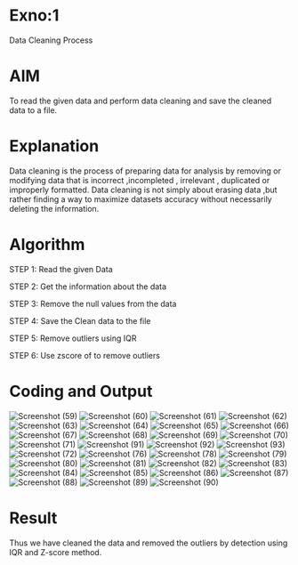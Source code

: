 # Exno:1
Data Cleaning Process

# AIM
To read the given data and perform data cleaning and save the cleaned data to a file.

# Explanation
Data cleaning is the process of preparing data for analysis by removing or modifying data that is incorrect ,incompleted , irrelevant , duplicated or improperly formatted. Data cleaning is not simply about erasing data ,but rather finding a way to maximize datasets accuracy without necessarily deleting the information.

# Algorithm
STEP 1: Read the given Data

STEP 2: Get the information about the data

STEP 3: Remove the null values from the data

STEP 4: Save the Clean data to the file

STEP 5: Remove outliers using IQR

STEP 6: Use zscore of to remove outliers

# Coding and Output
![Screenshot (59)](https://github.com/user-attachments/assets/d1372057-19f6-472e-a0f6-5a99a2d9b6ac)
![Screenshot (60)](https://github.com/user-attachments/assets/0b0363d0-ecf0-43f8-b6f6-45033ababa3d)
![Screenshot (61)](https://github.com/user-attachments/assets/c32af170-aec4-49dd-aebd-5bd0dab54d57)
![Screenshot (62)](https://github.com/user-attachments/assets/e2d2f60e-02d3-4922-aee3-8bed04e5ed69)
![Screenshot (63)](https://github.com/user-attachments/assets/db61f854-cc13-4a5d-8041-e1d0e7e806aa)
![Screenshot (64)](https://github.com/user-attachments/assets/4bf69f3e-bdf4-4945-9ff8-314062439c90)
![Screenshot (65)](https://github.com/user-attachments/assets/1ce915dd-02d2-4fa7-9212-120ba7c993b8)
![Screenshot (66)](https://github.com/user-attachments/assets/27a0f939-3f14-4797-a8de-cf76e70595bd)
![Screenshot (67)](https://github.com/user-attachments/assets/caeb122c-0072-483b-8f83-436791a127ca)
![Screenshot (68)](https://github.com/user-attachments/assets/6e7d5a4a-2386-40b3-8591-6d35c448652c)
![Screenshot (69)](https://github.com/user-attachments/assets/b5079f0d-29a2-4774-aac8-1bc7ce01e22b)
![Screenshot (70)](https://github.com/user-attachments/assets/41e8073c-d5a3-4258-b38b-6c0bd24e4753)
![Screenshot (71)](https://github.com/user-attachments/assets/b28ac7a8-505e-4a46-8a0e-2a6776555ea3)
![Screenshot (91)](https://github.com/user-attachments/assets/91718c40-e9f3-4c07-b4d7-f679b5a6de63)
![Screenshot (92)](https://github.com/user-attachments/assets/364614e7-b924-472e-af33-5a8a0626230e)
![Screenshot (93)](https://github.com/user-attachments/assets/b08e3b14-41c7-4258-bf21-bdc847e8f578)
![Screenshot (72)](https://github.com/user-attachments/assets/fa640ab5-5559-42a4-ae25-8bf814bbf448)
![Screenshot (76)](https://github.com/user-attachments/assets/1c65c379-ff6c-4df6-ac10-ada583586cc2)
![Screenshot (78)](https://github.com/user-attachments/assets/73c59167-460a-4e21-ac31-0af7e99473c8)
![Screenshot (79)](https://github.com/user-attachments/assets/77aa2227-b8d9-405f-be1e-adf230a5ef60)
![Screenshot (80)](https://github.com/user-attachments/assets/934fe97e-2177-4aae-ab8a-68b18986b10e)
![Screenshot (81)](https://github.com/user-attachments/assets/352e2652-3733-49fa-a74a-be7040cfd718)
![Screenshot (82)](https://github.com/user-attachments/assets/560d4909-cd4e-4b9d-8d82-aa88bcf112c9)
![Screenshot (83)](https://github.com/user-attachments/assets/de6765b7-abbd-4eb4-9e42-700e5a3a2c1c)
![Screenshot (84)](https://github.com/user-attachments/assets/48c80117-3a14-4ec9-9579-3f1a187a8af0)
![Screenshot (85)](https://github.com/user-attachments/assets/c8bf141e-a32a-40be-963f-327fe4e74ed3)
![Screenshot (86)](https://github.com/user-attachments/assets/4035c2ce-1eb4-477c-88b5-6c25ce8058ad)
![Screenshot (87)](https://github.com/user-attachments/assets/b49931b8-6ac1-4c33-946b-a46eb76e5c08)
![Screenshot (88)](https://github.com/user-attachments/assets/9b2a835e-f2b7-4752-8059-7477e5f5272a)
![Screenshot (89)](https://github.com/user-attachments/assets/a2b2659e-7998-457c-9574-32fcab964881)
![Screenshot (90)](https://github.com/user-attachments/assets/e5d075d3-e909-41c5-b5e9-14e1e496b238)




















# Result
Thus we have cleaned the data and removed the outliers by detection using IQR and Z-score method.
